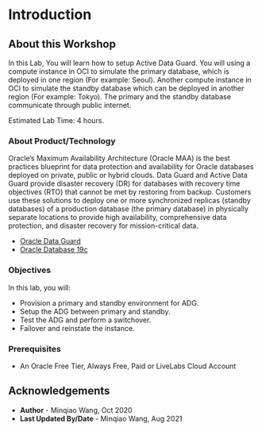 # Introduction

## About this Workshop
In this Lab, You will learn how to setup Active Data Guard. You will using a compute instance in OCI to simulate the primary database, which is deployed in one region (For example: Seoul). Another compute instance in OCI to simulate the standby database which can be deployed in another region (For example: Tokyo). The primary and the standby database communicate through public internet. 

Estimated Lab Time: 4 hours. 

### About Product/Technology
Oracle’s Maximum Availability Architecture (Oracle MAA) is the best practices blueprint for data protection and availability for Oracle databases deployed on private, public or hybrid clouds. Data Guard and Active Data Guard provide disaster recovery (DR) for databases with recovery time objectives (RTO) that cannot be met by restoring from backup. Customers use these solutions to deploy one or more synchronized replicas (standby databases) of a production database (the primary database) in physically separate locations to provide high availability, comprehensive data protection, and disaster recovery for mission-critical data. 
- [Oracle Data Guard](https://www.oracle.com/database/technologies/high-availability/dataguard.html)
- [Oracle Database 19c](https://www.oracle.com/database/)

### Objectives
In this lab, you will:
* Provision a primary and standby environment for ADG.
* Setup the ADG between primary and standby.
* Test the ADG and perform a switchover.
* Failover and reinstate the instance.

### Prerequisites
* An Oracle Free Tier, Always Free, Paid or LiveLabs Cloud Account

## Acknowledgements
* **Author** - Minqiao Wang, Oct 2020
* **Last Updated By/Date** - Minqiao Wang, Aug 2021

